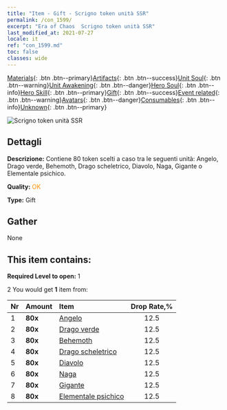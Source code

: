 ```yaml
---
title: "Item - Gift - Scrigno token unità SSR"
permalink: /con_1599/
excerpt: "Era of Chaos  Scrigno token unità SSR"
last_modified_at: 2021-07-27
locale: it
ref: "con_1599.md"
toc: false
classes: wide
---
```

 [Materials](/ItemsIT/){: .btn .btn--primary}[Artifacts](/ItemsIT/Artifacts/){: .btn .btn--success}[Unit Soul](/ItemsIT/UnitSoul/){: .btn .btn--warning}[Unit Awakening](/ItemsIT/UnitAwakening/){: .btn .btn--danger}[Hero Soul](/ItemsIT/HeroSoul/){: .btn .btn--info}[Hero Skill](/ItemsIT/HeroSkill/){: .btn .btn--primary}[Gift](/ItemsIT/Gift/){: .btn .btn--success}[Event related](/ItemsIT/Events/){: .btn .btn--warning}[Avatars](/ItemsIT/Avatars/){: .btn .btn--danger}[Consumables](/ItemsIT/Consumables/){: .btn .btn--info}[Unknown](/ItemsIT/Unknown/){: .btn .btn--primary}

 ![Scrigno token unità SSR](/images/t/i_907211.png)

## Dettagli
 **Descrizione:** Contiene 80 token scelti a caso tra le seguenti unità: Angelo, Drago verde, Behemoth, Drago scheletrico, Diavolo, Naga, Gigante o Elementale psichico.

 **Quality:** <span style="color: #FF8C00">OK</span>

 **Type:** Gift

## Gather

  None

## This item contains:

 **Required Level to open:** 1

 2 You would get **1** item  from:

  | Nr | Amount |     Item    | Drop Rate,% |
  |:---|:-------|:------------|:---------:|
  | 1 |  **80x** | [Angelo](/ItemsIT/unt_196/) | 12.5 | 
  | 2 |  **80x** | [Drago verde](/ItemsIT/unt_205/) | 12.5 | 
  | 3 |  **80x** | [Behemoth](/ItemsIT/unt_223/) | 12.5 | 
  | 4 |  **80x** | [Drago scheletrico](/ItemsIT/unt_214/) | 12.5 | 
  | 5 |  **80x** | [Diavolo](/ItemsIT/unt_232/) | 12.5 | 
  | 6 |  **80x** | [Naga](/ItemsIT/unt_240/) | 12.5 | 
  | 7 |  **80x** | [Gigante](/ItemsIT/unt_241/) | 12.5 | 
  | 8 |  **80x** | [Elementale psichico](/ItemsIT/unt_267/) | 12.5 | 
